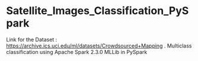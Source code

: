# Satellite_Images_Classification_PySpark
Link for the Dataset : https://archive.ics.uci.edu/ml/datasets/Crowdsourced+Mapping
. Multiclass classification using Apache Spark 2.3.0 MLLib in PySpark


